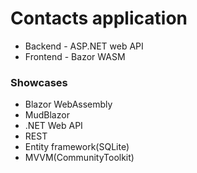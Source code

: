 # Contacts application
* Backend - ASP.NET web API
* Frontend - Bazor WASM

### Showcases
* Blazor WebAssembly
* MudBlazor
* .NET Web API
* REST
* Entity framework(SQLite)
* MVVM(CommunityToolkit)
